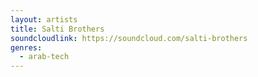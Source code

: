 ```yaml
---
layout: artists
title: Salti Brothers
soundcloudlink: https://soundcloud.com/salti-brothers
genres:
  - arab-tech
---
```

